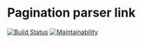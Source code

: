 # Pagination parser link

[![Build Status](https://travis-ci.org/willyamalmeida/pagination-link-parser.svg?branch=master)](https://travis-ci.org/willyamalmeida/pagination-link-parser) [![Maintainability](https://api.codeclimate.com/v1/badges/3d9710cf5d0b03584cc7/maintainability)](https://codeclimate.com/github/willyamalmeida/pagination-link-parser/maintainability)
